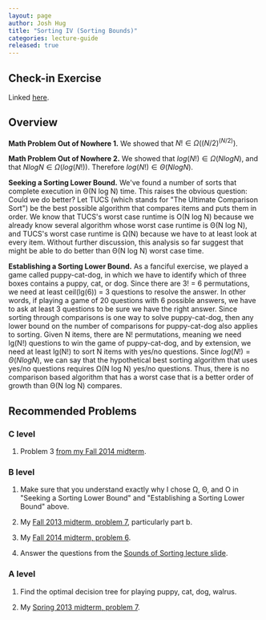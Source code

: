 ```yaml
---
layout: page
author: Josh Hug
title: "Sorting IV (Sorting Bounds)"
categories: lecture-guide
released: true
---
```



## Check-in Exercise
Linked [here](https://forms.gle/w8hF3cQGPfSh5y7W8).

## Overview

**Math Problem Out of Nowhere 1.** We showed that $N! \in \Omega((N/2)^(N/2))$.

**Math Problem Out of Nowhere 2.** We showed that $log(N!) \in \Omega(N log N)$,
and that $N log N \in \Omega(log(N!))$. Therefore $log(N!) \in \Theta(N log N)$.

**Seeking a Sorting Lower Bound.** We've found a number of sorts that complete
execution in Θ(N log N) time. This raises the obvious question: Could we do
better? Let TUCS (which stands for "The Ultimate Comparison Sort") be the best
possible algorithm that compares items and puts them in order. We know that
TUCS's worst case runtime is O(N log N) because we already know several algorithm
whose worst case runtime is Θ(N log N), and TUCS's worst case runtime is Ω(N)
because we have to at least look at every item. Without further discussion, this
analysis so far suggest that might be able to do better than Θ(N log N) worst
case time.

**Establishing a Sorting Lower Bound.** As a fanciful exercise, we played a game
called puppy-cat-dog, in which we have to identify which of three boxes contains
a puppy, cat, or dog. Since there are 3! = 6 permutations, we need at least
ceil(lg(6)) = 3 questions to resolve the answer. In other words, if playing a
game of 20 questions with 6 possible answers, we have to ask at least 3
questions to be sure we have the right answer. Since sorting through comparisons
is one way to solve puppy-cat-dog, then any lower bound on the number of
comparisons for puppy-cat-dog also applies to sorting. Given N items, there are
N! permutations, meaning we need lg(N!) questions to win the game of
puppy-cat-dog, and by extension, we need at least lg(N!) to sort N items with
yes/no questions. Since $log(N!) = \Theta(N log N)$, we can say that the
hypothetical best sorting algorithm that uses yes/no questions requires Ω(N log
N) yes/no questions. Thus, there is no comparison based algorithm that has a
worst case that is a better order of growth than Θ(N log N) compares.

## Recommended Problems

### C level

1. Problem 3 [from my Fall 2014 midterm](http://datastructur.es/sp16/materials/exam/CS61B_Fall2014_MT2.pdf).

### B level

1. Make sure that you understand exactly why I chose Ω, Θ, and O in "Seeking a
   Sorting Lower Bound" and "Establishing a Sorting Lower Bound" above.

2. My [Fall 2013 midterm, problem 7](http://www.cs.princeton.edu/courses/archive/fall13/cos226/exams/mid-f13.pdf), particularly part b.

3. My [Fall 2014 midterm, problem 6](http://datastructur.es/sp16/materials/exam/CS61B_Fall2014_MT2.pdf).

4. Answer the questions from the [Sounds of Sorting lecture slide](https://docs.google.com/presentation/d/1XdAjNsqYRDLqOpgUeGmPSTT0EmvnXppBSmgTNPME1Qc/pub?start=false&loop=false&delayms=3000&slide=id.g4671a419d_07).

### A level

1. Find the optimal decision tree for playing puppy, cat, dog, walrus.

2. My [Spring 2013 midterm, problem 7](http://www.cs.princeton.edu/courses/archive/spr13/cos226/exams/mid-s13.pdf).
